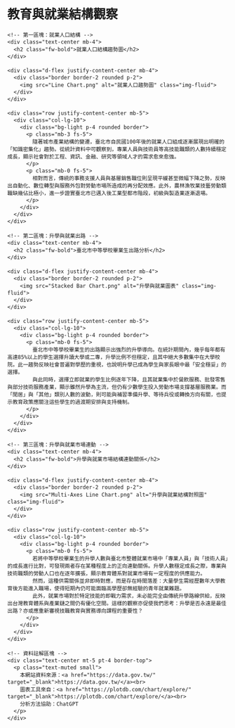 <!DOCTYPE html>
<html lang="zh-Hant">
<head>
  <meta charset="UTF-8">
  <meta name="viewport" content="width=device-width, initial-scale=1">
  <title>教育與就業結構觀察</title>
  <link href="https://cdn.jsdelivr.net/npm/bootstrap@5.3.0/dist/css/bootstrap.min.css" rel="stylesheet">

  <style>
    @keyframes fadeInUp {
      0% {
        opacity: 0;
        transform: translateY(30px);
      }
      100% {
        opacity: 1;
        transform: translateY(0);
      }
    }

    .fade-in-up {
      animation: fadeInUp 1.2s ease-out forwards;
    }
  </style>
</head>
<body>

  <div class="container my-5">
    <!-- 頁首動畫主標題 -->
    <div class="text-center mb-5 fade-in-up">
      <h1 class="display-3 fw-bold">教育與就業結構觀察</h1>
    </div>

    <!-- 第一區塊：就業人口結構 -->
    <div class="text-center mb-4">
      <h2 class="fw-bold">就業人口結構趨勢圖</h2>
    </div>

    <div class="d-flex justify-content-center mb-4">
      <div class="border border-2 rounded p-2">
        <img src="Line Chart.png" alt="就業人口趨勢圖" class="img-fluid">
      </div>
    </div>

    <div class="row justify-content-center mb-5">
      <div class="col-lg-10">
        <div class="bg-light p-4 rounded border">
          <p class="mb-3 fs-5">
            隨著城市產業結構的變遷，臺北市自民國100年後的就業人口組成逐漸展現出明確的「知識密集化」趨勢。從統計資料中可觀察到，專業人員與技術員等高技能職類的人數持續穩定成長，顯示社會對於工程、資訊、金融、研究等領域人才的需求愈來愈強。
          </p>
          <p class="mb-0 fs-5">
            相對而言，傳統的事務支援人員與基層銷售職位則呈現平緩甚至微幅下降之勢，反映出自動化、數位轉型與服務外包對勞動市場所造成的再分配效應。此外，農林漁牧業技藝勞動類職缺幾佔比極小，進一步證實臺北市已邁入後工業型都市階段，初級與製造業逐漸退場。
          </p>
        </div>
      </div>
    </div>

    <!-- 第二區塊：升學與就業出路 -->
    <div class="text-center mb-4">
      <h2 class="fw-bold">臺北市中等學校畢業生出路分析</h2>
    </div>

    <div class="d-flex justify-content-center mb-4">
      <div class="border border-2 rounded p-2">
        <img src="Stacked Bar Chart.png" alt="升學與就業圖表" class="img-fluid">
      </div>
    </div>

    <div class="row justify-content-center mb-5">
      <div class="col-lg-10">
        <div class="bg-light p-4 rounded border">
          <p class="mb-0 fs-5">
            臺北市中等學校畢業生的出路顯示出強烈的升學導向。在統計期間內，幾乎每年都有高達85%以上的學生選擇升讀大學或二專，升學比例不但穩定，且其中絕大多數集中在大學校院。此一趨勢反映社會普遍對學歷的重視，也說明升學已成為學生與家長眼中最「安全穩妥」的選擇。
            與此同時，選擇立即就業的學生比例逐年下降，且其就業集中於餐飲服務、批發零售與部分技術服務產業，顯示雖然升學為主流，但仍有少數學生投入勞動市場支撐基層服務業。而「閒居」與「其他」類別人數的波動，則可能與補習準備升學、等待兵役或轉換方向有關，也提示教育政策應關注這些學生的過渡期安排與支持機制。
          </p>
        </div>
      </div>
    </div>

    <!-- 第三區塊：升學與就業市場連動 -->
    <div class="text-center mb-4">
      <h2 class="fw-bold">升學與就業市場結構連動關係</h2>
    </div>

    <div class="d-flex justify-content-center mb-4">
      <div class="border border-2 rounded p-2">
        <img src="Multi-Axes Line Chart.png" alt="升學與就業結構對照圖" class="img-fluid">
      </div>
    </div>

    <div class="row justify-content-center mb-5">
      <div class="col-lg-10">
        <div class="bg-light p-4 rounded border">
          <p class="mb-0 fs-5">
            若將中等學校畢業生的升學人數與臺北市整體就業市場中「專業人員」與「技術人員」的成長進行比對，可發現兩者存在某種程度上的正向連動關係。升學人數穩定成長之際，專業與技術職類的勞動人口也在逐年擴張，顯示教育體系對就業市場有一定程度的供應能力。
            然而，這種供需關係並非即時對應，而是存在時間落差：大量學生需經歷數年大學教育後方能進入職場，使得短期內仍可能面臨高學歷卻無經驗的青年就業難題。
            此外，就業市場對於特定技能的即戰力需求，未必能完全由傳統升學路線供給，反映出台灣教育體系與產業鏈之間仍有優化空間。這樣的觀察亦促使我們思考：升學是否永遠是最佳出路？亦或應重新審視技職教育與實務導向課程的重要性？
          </p>
        </div>
      </div>
    </div>

    <!-- 資料註解區塊 -->
    <div class="text-center mt-5 pt-4 border-top">
      <p class="text-muted small">
        本網站資料來源：<a href="https://data.gov.tw/" target="_blank">https://data.gov.tw/</a><br>
        圖表工具來自：<a href="https://plotdb.com/chart/explore/" target="_blank">https://plotdb.com/chart/explore/</a><br>
        分析方法協助：ChatGPT
      </p>
    </div>

  </div> <!-- container -->

</body>
</html>
